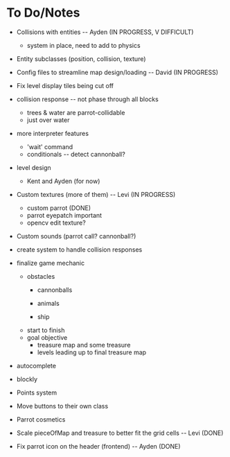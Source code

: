 # To Do/Notes
- Collisions with entities -- Ayden (IN PROGRESS, V DIFFICULT)
  - system in place, need to add to physics
- Entity subclasses	(position, collision, texture)
- Config files to streamline map design/loading -- David (IN PROGRESS)
- Fix level display tiles being cut off
- collision response -- not phase through all blocks 
  - trees & water are parrot-collidable
  - just over water
- more interpreter features
  - 'wait' command
  - conditionals -- detect cannonball?
- level design
  - Kent and Ayden (for now)
- Custom textures (more of them) -- Levi (IN PROGRESS)
  - custom parrot (DONE)
  - parrot eyepatch important
  - opencv edit texture?
- Custom sounds (parrot call? cannonball?)
- create system to handle collision responses
- finalize game mechanic
  - obstacles
    - cannonballs

    - animals
    - ship
  - start to finish
  - goal objective
    - treasure map and some treasure
    - levels leading up to final treasure map
- autocomplete
- blockly

- Points system
- Move buttons to their own class
- Parrot cosmetics

- Scale pieceOfMap and treasure to better fit the grid cells -- Levi (DONE)
- Fix parrot icon on the header (frontend) -- Ayden (DONE) 